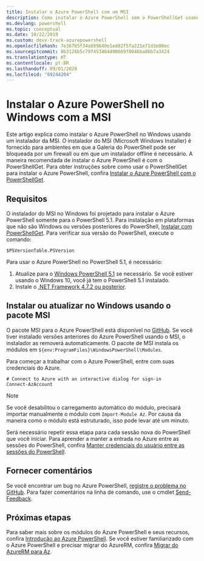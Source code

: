 ```yaml
---
title: Instalar o Azure PowerShell com um MSI
description: Como instalar o Azure PowerShell sem o PowerShellGet usando uma MSI
ms.devlang: powershell
ms.topic: conceptual
ms.date: 10/22/2019
ms.custom: devx-track-azurepowershell
ms.openlocfilehash: 7e36765f34a689640e1ed82f5fa221e71d3e08ec
ms.sourcegitcommit: 8b3126b5c79f453464d90669f0046ba86b7a3424
ms.translationtype: HT
ms.contentlocale: pt-BR
ms.lasthandoff: 09/01/2020
ms.locfileid: "89244204"
---
```

# <a name="install-azure-powershell-on-windows-with-msi"></a>Instalar o Azure PowerShell no Windows com a MSI

Este artigo explica como instalar o Azure PowerShell no Windows usando um instalador da MSI. O instalador do MSI (Microsoft Windows Installer) é fornecido para ambientes em que a Galeria do PowerShell pode ser bloqueada por um firewall ou em que um instalador offline é necessário. A maneira recomendada de instalar o Azure PowerShell é com o PowerShellGet. Para obter instruções sobre como usar o PowerShellGet para instalar o Azure PowerShell, confira [Instalar o Azure PowerShell com o PowerShellGet](install-az-ps.md).

## <a name="requirements"></a>Requisitos

O instalador do MSI no Windows foi projetado para instalar o Azure PowerShell somente para o PowerShell 5.1. Para instalação em plataformas que não são Windows ou versões posteriores do PowerShell, [Instalar com PowerShellGet](install-az-ps.md). Para verificar sua versão do PowerShell, execute o comando:

```powershell-interactive
$PSVersionTable.PSVersion
```

Para usar o Azure PowerShell no PowerShell 5.1, é necessário:

1. Atualize para o [Windows PowerShell 5.1](/powershell/scripting/windows-powershell/install/installing-windows-powershell#upgrading-existing-windows-powershell) se necessário. Se você estiver usando o Windows 10, você já tem o PowerShell 5.1 instalado.
2. Instale o [.NET Framework 4.7.2 ou posterior](/dotnet/framework/install).

## <a name="install-or-update-on-windows-using-the-msi-package"></a>Instalar ou atualizar no Windows usando o pacote MSI

O pacote MSI para o Azure PowerShell está disponível no [GitHub](https://github.com/Azure/azure-powershell/releases/tag/v1.8.0-April2019). Se você tiver instalado versões anteriores do Azure PowerShell usando o MSI, o instalador as removerá automaticamente. O pacote de MSI instala os módulos em `${env:ProgramFiles}\WindowsPowerShell\Modules`.

Para começar a trabalhar com o Azure PowerShell, entre com suas credenciais do Azure.

```powershell-interactive
# Connect to Azure with an interactive dialog for sign-in
Connect-AzAccount
```

> [!NOTE]
> Se você desabilitou o carregamento automático do módulo, precisará importar manualmente o módulo com `Import-Module Az`. Por causa da maneira como o módulo está estruturado, isso pode levar até um minuto.

Será necessário repetir essa etapa para cada sessão nova do PowerShell que você iniciar. Para aprender a manter a entrada no Azure entre as sessões do PowerShell, confira [Manter credenciais do usuário entre as sessões do PowerShell](context-persistence.md).

## <a name="provide-feedback"></a>Fornecer comentários

Se você encontrar um bug no Azure PowerShell, [registre o problema no GitHub](https://github.com/Azure/azure-powershell/issues). Para fazer comentários na linha de comando, use o cmdlet [Send-Feedback](/powershell/module/az.accounts/send-feedback).

## <a name="next-steps"></a>Próximas etapas

Para saber mais sobre os módulos do Azure PowerShell e seus recursos, confira [Introdução ao Azure PowerShell](get-started-azureps.md). Se você estiver familiarizado com o Azure PowerShell e precisar migrar do AzureRM, confira [Migrar do AzureRM para Az](migrate-from-azurerm-to-az.md).
